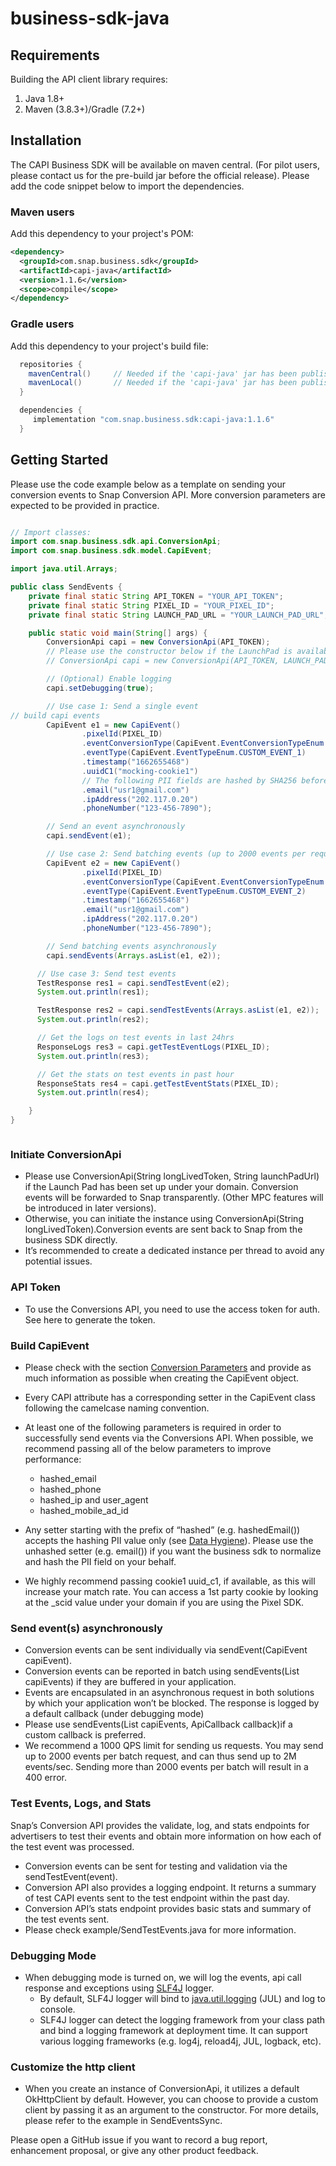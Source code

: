 # business-sdk-java


## Requirements

Building the API client library requires:
1. Java 1.8+
2. Maven (3.8.3+)/Gradle (7.2+)

## Installation

The CAPI Business SDK will be available on maven central. (For pilot users, please contact us for the pre-build jar before the official release). Please add the code snippet below to import the dependencies.

### Maven users

Add this dependency to your project's POM:

```xml
<dependency>
  <groupId>com.snap.business.sdk</groupId>
  <artifactId>capi-java</artifactId>
  <version>1.1.6</version>
  <scope>compile</scope>
</dependency>
```

### Gradle users

Add this dependency to your project's build file:

```groovy
  repositories {
    mavenCentral()     // Needed if the 'capi-java' jar has been published to maven central.
    mavenLocal()       // Needed if the 'capi-java' jar has been published to the local maven repo.
  }

  dependencies {
     implementation "com.snap.business.sdk:capi-java:1.1.6"
  }
```

## Getting Started

Please use the code example below as a template on sending your conversion events to Snap Conversion API. More conversion parameters are expected to be provided in practice.

```java

// Import classes:
import com.snap.business.sdk.api.ConversionApi;
import com.snap.business.sdk.model.CapiEvent;

import java.util.Arrays;

public class SendEvents {
    private final static String API_TOKEN = "YOUR_API_TOKEN";
    private final static String PIXEL_ID = "YOUR_PIXEL_ID";
    private final static String LAUNCH_PAD_URL = "YOUR_LAUNCH_PAD_URL";

    public static void main(String[] args) {
        ConversionApi capi = new ConversionApi(API_TOKEN);
        // Please use the constructor below if the LaunchPad is available.
        // ConversionApi capi = new ConversionApi(API_TOKEN, LAUNCH_PAD_URL);

        // (Optional) Enable logging
        capi.setDebugging(true);

        // Use case 1: Send a single event
// build capi events
        CapiEvent e1 = new CapiEvent()
                .pixelId(PIXEL_ID)
                .eventConversionType(CapiEvent.EventConversionTypeEnum.WEB)
                .eventType(CapiEvent.EventTypeEnum.CUSTOM_EVENT_1)
                .timestamp("1662655468")
                .uuidC1("mocking-cookie1")
                // The following PII fields are hashed by SHA256 before being sent to CAPI.
                .email("usr1@gmail.com")
                .ipAddress("202.117.0.20")
                .phoneNumber("123-456-7890");

        // Send an event asynchronously
        capi.sendEvent(e1);

        // Use case 2: Send batching events (up to 2000 events per request)
        CapiEvent e2 = new CapiEvent()
                .pixelId(PIXEL_ID)
                .eventConversionType(CapiEvent.EventConversionTypeEnum.WEB)
                .eventType(CapiEvent.EventTypeEnum.CUSTOM_EVENT_2)
                .timestamp("1662655468")
                .email("usr1@gmail.com")
                .ipAddress("202.117.0.20")
                .phoneNumber("123-456-7890");

        // Send batching events asynchronously
        capi.sendEvents(Arrays.asList(e1, e2));

      // Use case 3: Send test events
      TestResponse res1 = capi.sendTestEvent(e2);
      System.out.println(res1);

      TestResponse res2 = capi.sendTestEvents(Arrays.asList(e1, e2));
      System.out.println(res2);

      // Get the logs on test events in last 24hrs
      ResponseLogs res3 = capi.getTestEventLogs(PIXEL_ID);
      System.out.println(res3);

      // Get the stats on test events in past hour
      ResponseStats res4 = capi.getTestEventStats(PIXEL_ID);
      System.out.println(res4);

    }
}



```

### Initiate ConversionApi
- Please use ConversionApi(String longLivedToken, String launchPadUrl) if the Launch Pad has been set up under your domain. Conversion events will be forwarded to Snap transparently. (Other MPC features will be introduced in later versions).
- Otherwise, you can initiate the instance using ConversionApi(String longLivedToken).Conversion events are sent back to Snap from the business SDK directly.
- It’s recommended to create a dedicated instance per thread to avoid any potential issues.

### API Token
- To use the Conversions API, you need to use the access token for auth. See here to generate the token.

### Build CapiEvent
- Please check with the section [Conversion Parameters](https://marketingapi.snapchat.com/docs/conversion.html#additional-data-formatting-guidelines) and provide as much information as possible when creating the CapiEvent object.
- Every CAPI attribute has a corresponding setter in the CapiEvent class following the camelcase naming convention.
- At least one of the following parameters is required in order to successfully send events via the Conversions API. When possible, we recommend passing all of the below parameters to improve performance:

  - hashed_email
  - hashed_phone
  - hashed_ip and user_agent
  - hashed_mobile_ad_id

- Any setter starting with the prefix of “hashed” (e.g. hashedEmail()) accepts the hashing PII value only (see [Data Hygiene](https://marketingapi.snapchat.com/docs/conversion.html#data-hygiene)). Please use the unhashed setter (e.g. email()) if you want the business sdk to normalize and hash the PII field on your behalf.
- We highly recommend passing cookie1 uuid_c1, if available, as this will increase your match rate. You can access a 1st party cookie by looking at the _scid value under your domain if you are using the Pixel SDK.

### Send event(s) asynchronously
- Conversion events can be sent individually via sendEvent(CapiEvent capiEvent).
- Conversion events can be reported in batch using sendEvents(List<CapiEvent> capiEvents) if they are buffered in your application.
- Events are encapsulated in an asynchronous request in both solutions by which your application won’t be blocked. The response is logged by a default callback (under debugging mode)
- Please use sendEvents(List<CapiEvent> capiEvents, ApiCallback<Response> callback)if a custom callback is preferred.
- We recommend a 1000 QPS limit for sending us requests. You may send up to 2000 events per batch request, and can thus send up to 2M events/sec. Sending more than 2000 events per batch will result in a 400 error.

### Test Events, Logs, and Stats
Snap’s Conversion API provides the validate, log, and stats endpoints for advertisers to test their events and obtain more information on how each of the test event was processed.
- Conversion events can be sent for testing and validation via the sendTestEvent(event).
- Conversion API also provides a logging endpoint. It returns a summary of test CAPI events sent to the test endpoint within the past day.
- Conversion API’s stats endpoint provides basic stats and summary of the test events sent.
- Please check example/SendTestEvents.java for more information.

### Debugging Mode
- When debugging mode is turned on, we will log the events, api call response and exceptions using [SLF4J](https://www.slf4j.org/manual.html) logger.
  - By default, SLF4J logger will bind to [java.util.logging](https://www.slf4j.org/api/org/slf4j/jul/JDK14LoggerAdapter.html) (JUL) and log to console.
  - SLF4J logger can detect the logging framework from your class path and bind a logging framework at deployment time. It can support various logging frameworks (e.g. log4j, reload4j, JUL, logback, etc).

### Customize the http client
- When you create an instance of ConversionApi, it utilizes a default OkHttpClient by default. However, you can choose to provide a custom client by passing it as an argument to the constructor. For more details, please refer to the example in SendEventsSync.
  
Please open a GitHub issue if you want to record a bug report, enhancement proposal, or give any other product feedback.

